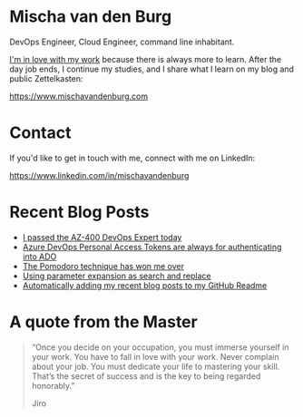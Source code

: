 # Mischa van den Burg

DevOps Engineer, Cloud Engineer, command line inhabitant.

[I'm in love with my work](https://mischavandenburg.com/zet/articles/jiro-sushi/) because there is always more to learn. After the day job ends, I continue my studies, and I share what I learn on my blog and public Zettelkasten:

https://www.mischavandenburg.com

# Contact

If you'd like to get in touch with me, connect with me on LinkedIn:

https://www.linkedin.com/in/mischavandenburg

# Recent Blog Posts
<!-- BLOG-POST-LIST:START -->
- [I passed the AZ-400 DevOps Expert today](https://mischavandenburg.com/zet/passed-az-400/)
- [Azure DevOps Personal Access Tokens are always for authenticating into ADO](https://mischavandenburg.com/zet/azure-personal-access-tokens/)
- [The Pomodoro technique has won me over](https://mischavandenburg.com/zet/pomodoro/)
- [Using parameter expansion as search and replace](https://mischavandenburg.com/zet/slash-syntax-replace/)
- [Automatically adding my recent blog posts to my GitHub Readme](https://mischavandenburg.com/zet/adding-posts-github-readme/)
<!-- BLOG-POST-LIST:END -->

# A quote from the Master

> “Once you decide on your occupation, you must immerse yourself in your work. You have to fall in love with your work. Never complain about your job. You must dedicate your life to mastering your skill. That’s the secret of success and is the key to being regarded honorably.”
>
> Jiro
